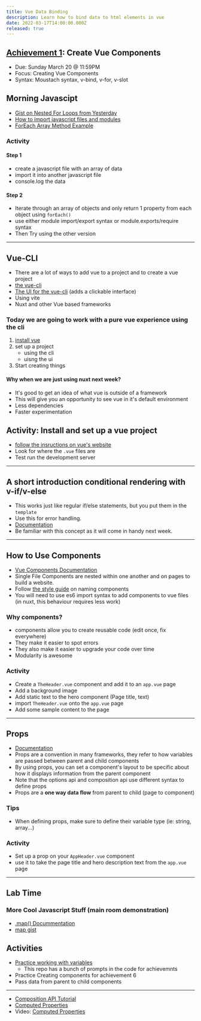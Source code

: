 ```yaml
---
title: Vue Data Binding
description: Learn how to bind data to html elements in vue
date: 2022-03-17T14:00:00.000Z
released: true
---
```


## [Achievement 1](/content/cpnt-262/assignments/): Create Vue Components

- Due: Sunday March 20 @ 11:59PM
- Focus: Creating Vue Components
- Syntax: Moustach syntax, v-bind, v-for, v-slot

## Morning Javascipt

- [Gist on Nested For Loops from Yesterday](https://gist.github.com/lilyx13/26f337154f7a7ecb0a94559dec7cfecb)
- [How to import javascript files and modules](https://gist.github.com/lilyx13/0fbb858a5e7cd327221c21a5e23a2b5a)
- [ForEach Array Method Example](https://gist.github.com/lilyx13/2148dda618ee59fae889106029a6aa22)

### Activity

#### Step 1

- create a javascript file with an array of data
- import it into another javascript file
- console.log the data

#### Step 2

- Iterate through an array of objects and only return 1 property from each object using `forEach()`
- use either module import/export syntax or module.exports/require syntax
- Then Try using the other version

---

## Vue-CLI

- There are a lot of ways to add vue to a project and to create a vue project
- [the vue-cli](https://cli.vuejs.org/)
- [The UI for the vue-cli](https://cli.vuejs.org/dev-guide/ui-api.html) (adds a clickable interface)
- Using vite
- Nuxt and other Vue based frameworks

### Today we are going to work with a pure vue experience using the cli

1. [install vue](https://cli.vuejs.org/guide/installation.html)
2. set up a project
   - using the cli
   - uisng the ui
3. Start creating things

#### Why when we are just using nuxt next week?

- It's good to get an idea of what vue is outside of a framework
- This will give you an opportunity to see vue in it's default environment
- Less dependencies
- Faster experimentation

## Activity: Install and set up a vue project

- [follow the insructions on vue's website](https://cli.vuejs.org/guide/installation.html)
- Look for where the `.vue` files are
- Test run the development server

---

## A short introduction conditional rendering with v-if/v-else

- This works just like regular if/else statements, but you put them in the `template`
- Use this for error handling.
- [Documentation](https://v2.vuejs.org/v2/guide/conditional.html)
- Be familiar with this concept as it will come in handy next week.

---

## How to Use Components

- [Vue Components Documentation](https://vuejs.org/guide/essentials/component-basics.html)
- Single File Components are nested within one another and on pages to build a website.
- Follow [the style guide](https://vuejs.org/style-guide/) on naming components
- You will need to use es6 import syntax to add components to vue files (in nuxt, this behaviour requires less work)

### Why components?

- components allow you to create reusable code (edit once, fix everywhere)
- They make it easier to spot errors
- They also make it easier to upgrade your code over time
- Modularity is awesome

### Activity

- Create a `TheHeader.vue` component and add it to an `app.vue` page
- Add a background image
- Add static text to the hero component (Page title, text)
- import `TheHeader.vue` onto the `app.vue` page
- Add some sample content to the page

---

## Props

- [Documentation](https://vuejs.org/guide/components/props.htm)
- Props are a convention in many frameworks, they refer to how variables are passed between parent and child components
- By using props, you can set a component's layout to be specific about how it displays information from the parent component
- Note that the options api and composition api use different syntax to define props
- Props are a **one way data flow** from parent to child (page to component)

### Tips

- When defining props, make sure to define their variable type (ie: string, array...)

### Activity

- Set up a prop on your `AppHeader.vue` component
- use it to take the page title and hero description text from the `app.vue` page

---

## Lab Time

### More Cool Javascript Stuff (main room demonstration)

- [.map() Docummentation](https://developer.mozilla.org/en-US/docs/Web/JavaScript/Reference/Global_Objects/Array/map)
- [map gist](https://gist.github.com/lilyx13/efc642ac2af5423666f3403d2a6dff9e)

## Activities

- [Practice working with variables](https://github.com/Enyorose/vue-variable-activities-2)
  - This repo has a bunch of prompts in the code for achievemnts
- Practice Creating components for achievement 6
- Pass data from parent to child components

---

<home-work :home-work="homework">

- [Composition API Tutorial](https://sait-wbdv.slack.com/archives/D02ER6BBA59/p1647465698805469)
- [Computed Properties](https://vuejs.org/guide/essentials/computed.html)
- Video: [Computed Properties](https://www.youtube.com/watch?v=cx2WnT_sckA)
  </home-work>
